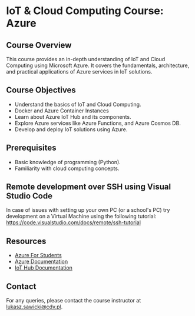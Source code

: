 # IoT & Cloud Computing Course: Azure

## Course Overview
This course provides an in-depth understanding of IoT and Cloud Computing using Microsoft Azure. It covers the fundamentals, architecture, and practical applications of Azure services in IoT solutions.

## Course Objectives
- Understand the basics of IoT and Cloud Computing.
- Docker and Azure Container Instances
- Learn about Azure IoT Hub and its components.
- Explore Azure services like Azure Functions, and Azure Cosmos DB.
- Develop and deploy IoT solutions using Azure.

## Prerequisites
- Basic knowledge of programming (Python).
- Familiarity with cloud computing concepts.

## Remote development over SSH using Visual Studio Code

In case of issues with setting up your own PC (or a school's PC) try development on a Virtual Machine using the following tutorial: https://code.visualstudio.com/docs/remote/ssh-tutorial

## Resources
- [Azure For Students](https://azure.microsoft.com/en-us/free/students)
- [Azure Documentation](https://docs.microsoft.com/en-us/azure/)
- [IoT Hub Documentation](https://docs.microsoft.com/en-us/azure/iot-hub/)

## Contact
For any queries, please contact the course instructor at [lukasz.sawicki@cdv.pl](mailto:lukasz.sawicki@cdv.pl).
